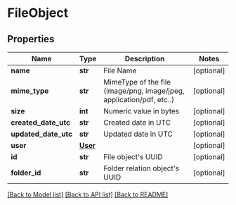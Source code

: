 # FileObject

## Properties
Name | Type | Description | Notes
------------ | ------------- | ------------- | -------------
**name** | **str** | File Name | [optional] 
**mime_type** | **str** | MimeType of the file (image/png, image/jpeg, application/pdf, etc..) | [optional] 
**size** | **int** | Numeric value in bytes | [optional] 
**created_date_utc** | **str** | Created date in UTC | [optional] 
**updated_date_utc** | **str** | Updated date in UTC | [optional] 
**user** | [**User**](User.md) |  | [optional] 
**id** | **str** | File object&#39;s UUID | [optional] 
**folder_id** | **str** | Folder relation object&#39;s UUID | [optional] 

[[Back to Model list]](../README.md#documentation-for-models) [[Back to API list]](../README.md#documentation-for-api-endpoints) [[Back to README]](../README.md)


